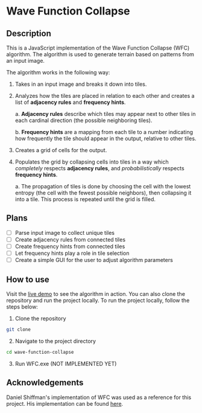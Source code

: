 # Wave Function Collapse

## Description

This is a JavaScript implementation of the Wave Function Collapse (WFC) algorithm. The algorithm is used to generate terrain based on patterns from an input image.

The algorithm works in the following way:

1. Takes in an input image and breaks it down into tiles.

2. Analyzes how the tiles are placed in relation to each other and creates a list of **adjacency rules** and **frequency hints**.

    a. **Adjacency rules** describe which tiles may appear next to other tiles in each cardinal direction (the possible neighboring tiles).

    b. **Frequency hints** are a mapping from each tile to a number indicating how frequently the tile should appear in the output, relative to other tiles.

3. Creates a grid of cells for the output.

4. Populates the grid by collapsing cells into tiles in a way which *completely* respects **adjacency rules**, and *probabilistically* respects **frequency hints**.

    a. The propagation of tiles is done by choosing the cell with the lowest entropy (the cell with the fewest possible neighbors), then collapsing it into a tile. This process is repeated until the grid is filled.

## Plans

- [ ] Parse input image to collect unique tiles
- [ ] Create adjacency rules from connected tiles
- [ ] Create frequency hints from connected tiles
- [ ] Let frequency hints play a role in tile selection
- [ ] Create a simple GUI for the user to adjust algorithm parameters

## How to use

Visit the [live demo]() to see the algorithm in action. You can also clone the repository and run the project locally. To run the project locally, follow the steps below:

1. Clone the repository

```bash
git clone
```

2. Navigate to the project directory

```bash
cd wave-function-collapse
```

3. Run WFC.exe (NOT IMPLEMENTED YET)


## Acknowledgements

Daniel Shiffman's implementation of WFC was used as a reference for this project. His implementation can be found [here](https://github.com/CodingTrain/Wave-Function-Collapse).
